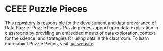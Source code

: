 # CEEE Puzzle Pieces
This repository is responsible for the development and data provenance of Data Puzzle- Puzzle Pieces. Puzzle pieces support open data exploration in classrooms by providing an embedded means of data exploration, context for the science, and strategies for using data in the classroom. To learn more about Puzzle Pieces, visit [our website](https://datapuzzles.org).


